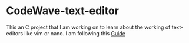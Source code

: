 # CodeWave-text-editor
This an C project that I am working on to learn about the working of text-editors like vim or nano.
I am following this [Guide](https://viewsourcecode.org/snaptoken/kilo/01.setup.html)
